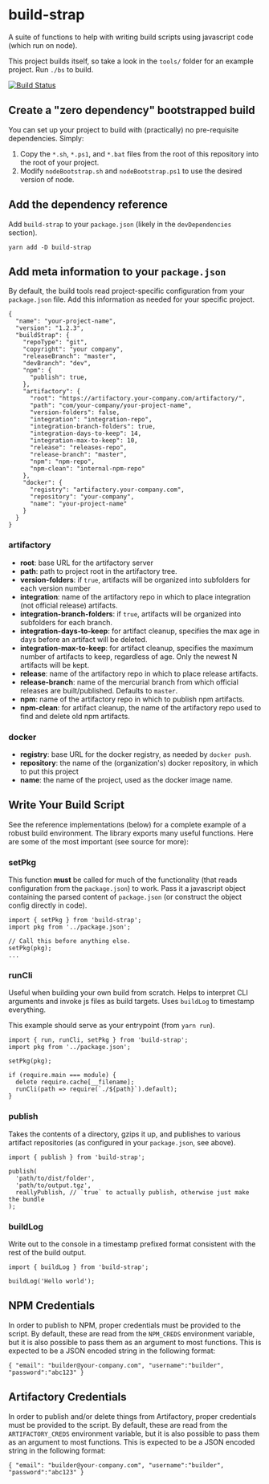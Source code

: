 # build-strap
A suite of functions to help with writing build scripts using javascript code (which run on node).

This project builds itself, so take a look in the `tools/` folder for an example project. Run `./bs` to build.

[![Build Status](https://travis-ci.org/murrayju/build-strap.svg?branch=master)](https://travis-ci.org/murrayju/build-strap)

## Create a "zero dependency" bootstrapped build
You can set up your project to build with (practically) no pre-requisite dependencies. Simply:
1. Copy the `*.sh`, `*.ps1`, and `*.bat` files from the root of this repository into the root of your project.
2. Modify `nodeBootstrap.sh` and `nodeBootstrap.ps1` to use the desired version of node.

## Add the dependency reference
Add `build-strap` to your `package.json` (likely in the `devDependencies` section).
```
yarn add -D build-strap
```

## Add meta information to your `package.json`
By default, the build tools read project-specific configuration from your `package.json` file. Add this information as needed for your specific project.
```
{
  "name": "your-project-name",
  "version": "1.2.3",
  "buildStrap": {
    "repoType": "git",
    "copyright": "your company",
    "releaseBranch": "master",
    "devBranch": "dev",
    "npm": {
      "publish": true,
    },
    "artifactory": {
      "root": "https://artifactory.your-company.com/artifactory/",
      "path": "com/your-company/your-project-name",
      "version-folders": false,
      "integration": "integration-repo",
      "integration-branch-folders": true,
      "integration-days-to-keep": 14,
      "integration-max-to-keep": 10,
      "release": "releases-repo",
      "release-branch": "master",
      "npm": "npm-repo",
      "npm-clean": "internal-npm-repo"
    },
    "docker": {
      "registry": "artifactory.your-company.com",
      "repository": "your-company",
      "name": "your-project-name"
    }
  }
}
```
### artifactory
* **root**: base URL for the artifactory server
* **path**: path to project root in the artifactory tree.
* **version-folders**: if `true`, artifacts will be organized into subfolders for each version number
* **integration**: name of the artifactory repo in which to place integration (not official release) artifacts.
* **integration-branch-folders**: if `true`, artifacts will be organized into subfolders for each branch.
* **integration-days-to-keep**: for artifact cleanup, specifies the max age in days before an artifact will be deleted.
* **integration-max-to-keep**: for artifact cleanup, specifies the maximum number of artifacts to keep, regardless of age. Only the newest N artifacts will be kept.
* **release**: name of the artifactory repo in which to place release artifacts.
* **release-branch**: name of the mercurial branch from which official releases are built/published. Defaults to `master`.
* **npm**: name of the artifactory repo in which to publish npm artifacts.
* **npm-clean**: for artifact cleanup, the name of the artifactory repo used to find and delete old npm artifacts.

### docker
* **registry**: base URL for the docker registry, as needed by `docker push`.
* **repository**: the name of the (organization's) docker repository, in which to put this project
* **name**: the name of the project, used as the docker image name.

## Write Your Build Script
See the reference implementations (below) for a complete example of a robust build environment. The library exports many useful functions. Here are some of the most important (see source for more):

### setPkg
This function **must** be called for much of the functionality (that reads configuration from the `package.json`) to work. Pass it a javascript object containing the parsed content of `package.json` (or construct the object config directly in code).
```
import { setPkg } from 'build-strap';
import pkg from '../package.json';

// Call this before anything else.
setPkg(pkg);
...
```

### runCli
Useful when building your own build from scratch. Helps to interpret CLI arguments and invoke js files as build targets. Uses `buildLog` to timestamp everything.

This example should serve as your entrypoint (from `yarn run`).
```
import { run, runCli, setPkg } from 'build-strap';
import pkg from '../package.json';

setPkg(pkg);

if (require.main === module) {
  delete require.cache[__filename];
  runCli(path => require(`./${path}`).default);
}
```

### publish
Takes the contents of a directory, gzips it up, and publishes to various artifact repositories (as configured in your `package.json`, see above).
```
import { publish } from 'build-strap';

publish(
  'path/to/dist/folder',
  'path/to/output.tgz',
  reallyPublish, // `true` to actually publish, otherwise just make the bundle
);
```

### buildLog
Write out to the console in a timestamp prefixed format consistent with the rest of the build output.
```
import { buildLog } from 'build-strap';

buildLog('Hello world');
```

## NPM Credentials
In order to publish to NPM, proper credentials must be provided to the script. By default, these are read from the `NPM_CREDS` environment variable, but it is also possible to pass them as an argument to most functions. This is expected to be a JSON encoded string in the following format:
```
{ "email": "builder@your-company.com", "username":"builder", "password":"abc123" }
```

## Artifactory Credentials
In order to publish and/or delete things from Artifactory, proper credentials must be provided to the script. By default, these are read from the `ARTIFACTORY_CREDS` environment variable, but it is also possible to pass them as an argument to most functions. This is expected to be a JSON encoded string in the following format:
```
{ "email": "builder@your-company.com", "username":"builder", "password":"abc123" }
```
